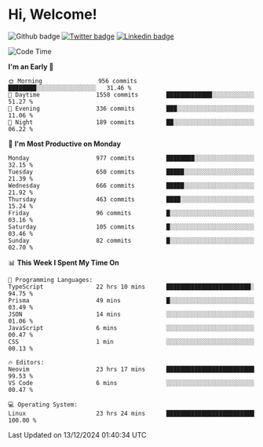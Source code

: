   # Hi, Welcome!
  ![Github badge](https://img.shields.io/github/followers/kraken-afk.svg?style=social&label=Follow&maxAge=2592000)
  [![Twitter badge](https://img.shields.io/badge/-Twitter-00acee?style=flat-square&logo=Twitter&logoColor=white)](https://twitter.com/trshppl)
  [![Linkedin badge](https://img.shields.io/badge/LinkedIn-0077B5?style=flat-square&logo=linkedin&logoColor=white)](https://www.linkedin.com/in/noveanrer)
<!--START_SECTION:waka-->
![Code Time](http://img.shields.io/badge/Code%20Time-526%20hrs%2015%20mins-blue)

**I'm an Early 🐤** 

```text
🌞 Morning                956 commits         ████████░░░░░░░░░░░░░░░░░   31.46 % 
🌆 Daytime                1558 commits        █████████████░░░░░░░░░░░░   51.27 % 
🌃 Evening                336 commits         ███░░░░░░░░░░░░░░░░░░░░░░   11.06 % 
🌙 Night                  189 commits         ██░░░░░░░░░░░░░░░░░░░░░░░   06.22 % 
```
📅 **I'm Most Productive on Monday** 

```text
Monday                   977 commits         ████████░░░░░░░░░░░░░░░░░   32.15 % 
Tuesday                  650 commits         █████░░░░░░░░░░░░░░░░░░░░   21.39 % 
Wednesday                666 commits         █████░░░░░░░░░░░░░░░░░░░░   21.92 % 
Thursday                 463 commits         ████░░░░░░░░░░░░░░░░░░░░░   15.24 % 
Friday                   96 commits          █░░░░░░░░░░░░░░░░░░░░░░░░   03.16 % 
Saturday                 105 commits         █░░░░░░░░░░░░░░░░░░░░░░░░   03.46 % 
Sunday                   82 commits          █░░░░░░░░░░░░░░░░░░░░░░░░   02.70 % 
```


📊 **This Week I Spent My Time On** 

```text
💬 Programming Languages: 
TypeScript               22 hrs 10 mins      ████████████████████████░   94.75 % 
Prisma                   49 mins             █░░░░░░░░░░░░░░░░░░░░░░░░   03.49 % 
JSON                     14 mins             ░░░░░░░░░░░░░░░░░░░░░░░░░   01.06 % 
JavaScript               6 mins              ░░░░░░░░░░░░░░░░░░░░░░░░░   00.47 % 
CSS                      1 min               ░░░░░░░░░░░░░░░░░░░░░░░░░   00.13 % 

🔥 Editors: 
Neovim                   23 hrs 17 mins      █████████████████████████   99.53 % 
VS Code                  6 mins              ░░░░░░░░░░░░░░░░░░░░░░░░░   00.47 % 

💻 Operating System: 
Linux                    23 hrs 24 mins      █████████████████████████   100.00 % 
```


 Last Updated on 13/12/2024 01:40:34 UTC
<!--END_SECTION:waka-->